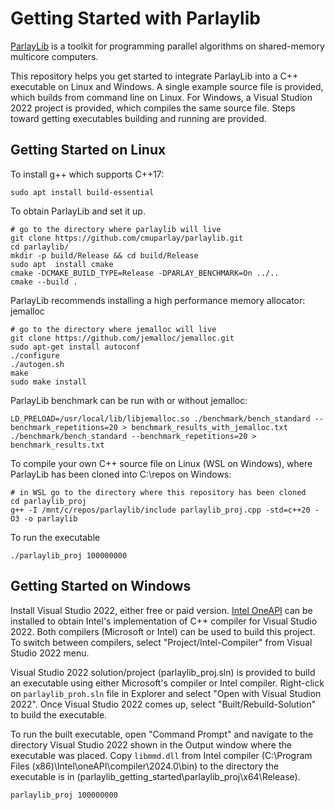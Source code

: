 # Getting Started with Parlaylib
[ParlayLib](https://github.com/cmuparlay/parlaylib) is a toolkit for programming parallel algorithms on shared-memory multicore computers.

This repository helps you get started to integrate ParlayLib into a C++ executable on Linux and Windows. A single example source file is provided, which builds
from command line on Linux. For Windows, a Visual Studion 2022 project is provided, which compiles the same source file. Steps toward getting executables building
and running are provided.

## Getting Started on Linux
To install g++ which supports C++17:
```
sudo apt install build-essential
```
To obtain ParlayLib and set it up.
```
# go to the directory where parlaylib will live
git clone https://github.com/cmuparlay/parlaylib.git
cd parlaylib/
mkdir -p build/Release && cd build/Release
sudo apt  install cmake
cmake -DCMAKE_BUILD_TYPE=Release -DPARLAY_BENCHMARK=On ../..
cmake --build .
```
ParlayLib recommends installing a high performance memory allocator: jemalloc
```
# go to the directory where jemalloc will live
git clone https://github.com/jemalloc/jemalloc.git
sudo apt-get install autoconf
./configure
./autogen.sh
make
sudo make install
```
ParlayLib benchmark can be run with or without jemalloc:
```
LD_PRELOAD=/usr/local/lib/libjemalloc.so ./benchmark/bench_standard --benchmark_repetitions=20 > benchmark_results_with_jemalloc.txt
./benchmark/bench_standard --benchmark_repetitions=20 > benchmark_results.txt
```
To compile your own C++ source file on Linux (WSL on Windows), where ParlayLib has been cloned into C:\repos on Windows:
```
# in WSL go to the directory where this repository has been cloned
cd parlaylib_proj
g++ -I /mnt/c/repos/parlaylib/include parlaylib_proj.cpp -std=c++20 -O3 -o parlaylib
```
To run the executable
```
./parlaylib_proj 100000000
```

## Getting Started on Windows
Install Visual Studio 2022, either free or paid version.
[Intel OneAPI](https://www.intel.com/content/www/us/en/developer/tools/oneapi/base-toolkit-download.html) can be installed to obtain Intel's implementation of C++ compiler for Visual Studio 2022.
Both compilers (Microsoft or Intel) can be used to build this project. To switch between compilers, select "Project/Intel-Compiler" from Visual Studio 2022 menu.

Visual Studio 2022 solution/project (parlaylib_proj.sln) is provided to build an executable using either Microsoft's compiler or Intel compiler. Right-click on `parlaylib_proh.sln` file in Explorer and select "Open with Visual Studion 2022".
Once Visual Studio 2022 comes up, select "Built/Rebuild-Solution" to build the executable.

To run the built executable, open "Command Prompt" and navigate to the directory Visual Studio 2022 shown in the Output window where the executable was placed.
Copy `libmmd.dll` from Intel compiler (C:\Program Files (x86)\Intel\oneAPI\compiler\2024.0\bin) to the directory the executable is in (parlaylib_getting_started\parlaylib_proj\x64\Release).
```
parlaylib_proj 100000000
```
